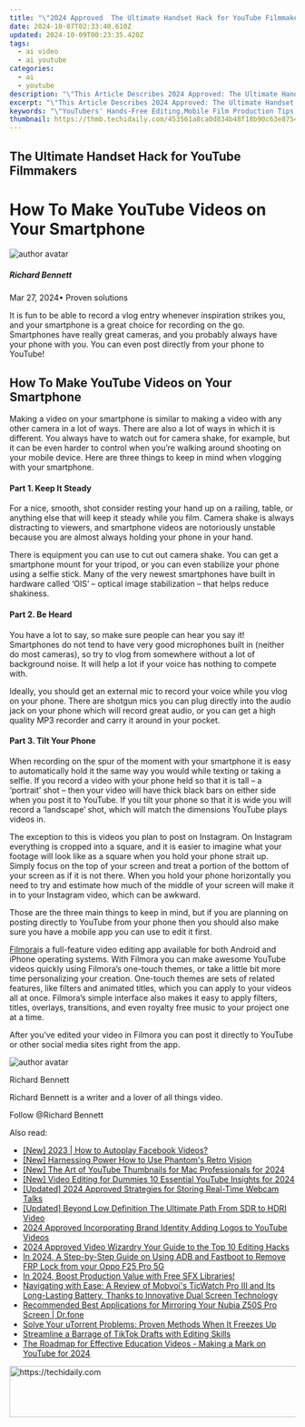 ```yaml
---
title: "\"2024 Approved  The Ultimate Handset Hack for YouTube Filmmakers\""
date: 2024-10-07T02:33:40.610Z
updated: 2024-10-09T00:23:35.420Z
tags:
  - ai video
  - ai youtube
categories:
  - ai
  - youtube
description: "\"This Article Describes 2024 Approved: The Ultimate Handset Hack for YouTube Filmmakers\""
excerpt: "\"This Article Describes 2024 Approved: The Ultimate Handset Hack for YouTube Filmmakers\""
keywords: "\"YouTubers' Hands-Free Editing,Mobile Film Production Tips,Easy Video Enhancement Techniques,Professional Handset Tricks,Streamline Filmmaking Processes,Advanced Phone Camera Usage,YouTube Content Creation Guide\""
thumbnail: https://thmb.techidaily.com/453561a8ca0d834b48f18b90c63e8754b707ad468e25eb7e04a5333cdbe19d66.jpg
---
```


## The Ultimate Handset Hack for YouTube Filmmakers

# How To Make YouTube Videos on Your Smartphone

![author avatar](https://images.wondershare.com/filmora/article-images/richard-bennett.jpg)

##### Richard Bennett

 Mar 27, 2024• Proven solutions

 It is fun to be able to record a vlog entry whenever inspiration strikes you, and your smartphone is a great choice for recording on the go. Smartphones have really great cameras, and you probably always have your phone with you. You can even post directly from your phone to YouTube!

## How To Make YouTube Videos on Your Smartphone

 Making a video on your smartphone is similar to making a video with any other camera in a lot of ways. There are also a lot of ways in which it is different. You always have to watch out for camera shake, for example, but it can be even harder to control when you’re walking around shooting on your mobile device. Here are three things to keep in mind when vlogging with your smartphone.

#### Part 1\. Keep It Steady

 For a nice, smooth, shot consider resting your hand up on a railing, table, or anything else that will keep it steady while you film. Camera shake is always distracting to viewers, and smartphone videos are notoriously unstable because you are almost always holding your phone in your hand.

 There is equipment you can use to cut out camera shake. You can get a smartphone mount for your tripod, or you can even stabilize your phone using a selfie stick. Many of the very newest smartphones have built in hardware called ‘OIS’ – optical image stabilization – that helps reduce shakiness.

#### Part 2\. Be Heard

 You have a lot to say, so make sure people can hear you say it! Smartphones do not tend to have very good microphones built in (neither do most cameras), so try to vlog from somewhere without a lot of background noise. It will help a lot if your voice has nothing to compete with.

 Ideally, you should get an external mic to record your voice while you vlog on your phone. There are shotgun mics you can plug directly into the audio jack on your phone which will record great audio, or you can get a high quality MP3 recorder and carry it around in your pocket.

#### Part 3\. Tilt Your Phone

 When recording on the spur of the moment with your smartphone it is easy to automatically hold it the same way you would while texting or taking a selfie. If you record a video with your phone held so that it is tall – a ‘portrait’ shot – then your video will have thick black bars on either side when you post it to YouTube. If you tilt your phone so that it is wide you will record a ‘landscape’ shot, which will match the dimensions YouTube plays videos in.

 The exception to this is videos you plan to post on Instagram. On Instagram everything is cropped into a square, and it is easier to imagine what your footage will look like as a square when you hold your phone strait up. Simply focus on the top of your screen and treat a portion of the bottom of your screen as if it is not there. When you hold your phone horizontally you need to try and estimate how much of the middle of your screen will make it in to your Instagram video, which can be awkward.

 Those are the three main things to keep in mind, but if you are planning on posting directly to YouTube from your phone then you should also make sure you have a mobile app you can use to edit it first.

[Filmora](https://tools.techidaily.com/wondershare/filmora/download/)is a full-feature video editing app available for both Android and iPhone operating systems. With Filmora you can make awesome YouTube videos quickly using Filmora’s one-touch themes, or take a little bit more time personalizing your creation. One-touch themes are sets of related features, like filters and animated titles, which you can apply to your videos all at once. Filmora’s simple interface also makes it easy to apply filters, titles, overlays, transitions, and even royalty free music to your project one at a time.

 After you’ve edited your video in Filmora you can post it directly to YouTube or other social media sites right from the app.

![author avatar](https://images.wondershare.com/filmora/article-images/richard-bennett.jpg)

Richard Bennett

Richard Bennett is a writer and a lover of all things video.

Follow @Richard Bennett

<ins class="adsbygoogle"
     style="display:block"
     data-ad-format="autorelaxed"
     data-ad-client="ca-pub-7571918770474297"
     data-ad-slot="1223367746"></ins>

<ins class="adsbygoogle"
     style="display:block"
     data-ad-client="ca-pub-7571918770474297"
     data-ad-slot="8358498916"
     data-ad-format="auto"
     data-full-width-responsive="true"></ins>

<span class="atpl-alsoreadstyle">Also read:</span>
<div><ul>
<li><a href="https://facebook-video-recording.techidaily.com/new-2023-how-to-autoplay-facebook-videos/"><u>[New] 2023 | How to Autoplay Facebook Videos?</u></a></li>
<li><a href="https://vp-tips.techidaily.com/new-harnessing-power-how-to-use-phantoms-retro-vision/"><u>[New] Harnessing Power How to Use Phantom's Retro Vision</u></a></li>
<li><a href="https://youtube-sure.techidaily.com/he-art-of-youtube-thumbnails-for-mac-professionals-for-2024/"><u>[New] The Art of YouTube Thumbnails for Mac Professionals for 2024</u></a></li>
<li><a href="https://youtube-sure.techidaily.com/ideo-editing-for-dummies-10-essential-youtube-insights-for-2024/"><u>[New] Video Editing for Dummies 10 Essential YouTube Insights for 2024</u></a></li>
<li><a href="https://digital-screen-recording.techidaily.com/updated-2024-approved-strategies-for-storing-real-time-webcam-talks/"><u>[Updated] 2024 Approved Strategies for Storing Real-Time Webcam Talks</u></a></li>
<li><a href="https://fox-http.techidaily.com/updated-beyond-low-definition-the-ultimate-path-from-sdr-to-hdri-video/"><u>[Updated] Beyond Low Definition The Ultimate Path From SDR to HDRI Video</u></a></li>
<li><a href="https://youtube-sure.techidaily.com/approved-incorporating-brand-identity-adding-logos-to-youtube-videos/"><u>2024 Approved Incorporating Brand Identity Adding Logos to YouTube Videos</u></a></li>
<li><a href="https://youtube-sure.techidaily.com/approved-video-wizardry-your-guide-to-the-top-10-editing-hacks/"><u>2024 Approved Video Wizardry Your Guide to the Top 10 Editing Hacks</u></a></li>
<li><a href="https://android-frp.techidaily.com/in-2024-a-step-by-step-guide-on-using-adb-and-fastboot-to-remove-frp-lock-from-your-oppo-f25-pro-5g-by-drfone-android/"><u>In 2024, A Step-by-Step Guide on Using ADB and Fastboot to Remove FRP Lock from your Oppo F25 Pro 5G</u></a></li>
<li><a href="https://youtube-sure.techidaily.com/24-boost-production-value-with-free-sfx-libraries/"><u>In 2024, Boost Production Value with Free SFX Libraries!</u></a></li>
<li><a href="https://buynow-tips.techidaily.com/navigating-with-ease-a-review-of-mobvois-ticwatch-pro-and-its-long-lasting-battery-thanks-to-innovative-dual-screen-technology/"><u>Navigating with Ease: A Review of Mobvoi's TicWatch Pro Ⅲ and Its Long-Lasting Battery, Thanks to Innovative Dual Screen Technology</u></a></li>
<li><a href="https://screen-mirror.techidaily.com/recommended-best-applications-for-mirroring-your-nubia-z50s-pro-screen-drfone-by-drfone-android/"><u>Recommended Best Applications for Mirroring Your Nubia Z50S Pro Screen | Dr.fone</u></a></li>
<li><a href="https://win-blog.techidaily.com/solve-your-utorrent-problems-proven-methods-when-it-freezes-up/"><u>Solve Your uTorrent Problems: Proven Methods When It Freezes Up</u></a></li>
<li><a href="https://extra-information.techidaily.com/streamline-a-barrage-of-tiktok-drafts-with-editing-skills/"><u>Streamline a Barrage of TikTok Drafts with Editing Skills</u></a></li>
<li><a href="https://youtube-sure.techidaily.com/oadmap-for-effective-education-videos-making-a-mark-on-youtube-for-2024/"><u>The Roadmap for Effective Education Videos - Making a Mark on YouTube for 2024</u></a></li>
</ul></div>

<!-- affiliate ads begin -->
<a href="https://aligracehair.sjv.io/c/5597632/1959778/19272" target="_top" id="1959778">
  <img src="//a.impactradius-go.com/display-ad/19272-1959778" border="0" alt="https://techidaily.com" width="728" height="90"/>
</a>
<img height="0" width="0" src="https://aligracehair.sjv.io/i/5597632/1959778/19272" style="position:absolute;visibility:hidden;" border="0" />
<!-- affiliate ads end -->

